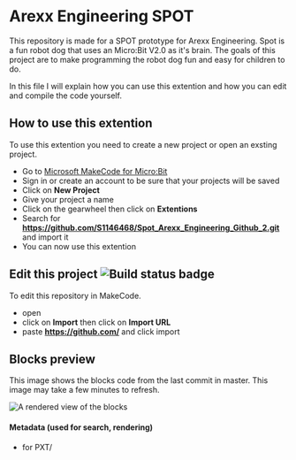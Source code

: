 # Arexx Engineering SPOT

This repository is made for a SPOT prototype for Arexx Engineering.
Spot is a fun robot dog that uses an Micro:Bit V2.0 as it's brain.
The goals of this project are to make programming the robot dog fun and easy for children to do.

In this file I will explain how you can use this extention and how you can edit and compile the code yourself.

## How to use this extention

To use this extention you need to create a new project or open an exsting project.

* Go to [Microsoft MakeCode for Micro:Bit](https://makecode.microbit.org/)
* Sign in or create an account to be sure that your projects will be saved
* Click on **New Project**
* Give your project a name
* Click on the gearwheel then click on **Extentions**
* Search for **https://github.com/S1146468/Spot_Arexx_Engineering_Github_2.git** and import it
* You can now use this extention

## Edit this project ![Build status badge](https://github.com//workflows/MakeCode/badge.svg)

To edit this repository in MakeCode.

* open []()
* click on **Import** then click on **Import URL**
* paste **https://github.com/** and click import

## Blocks preview

This image shows the blocks code from the last commit in master.
This image may take a few minutes to refresh.

![A rendered view of the blocks](https://github.com//raw/master/.github/makecode/blocks.png)

#### Metadata (used for search, rendering)

* for PXT/
<script src="https://makecode.com/gh-pages-embed.js"></script><script>makeCodeRender("{{ site.makecode.home_url }}", "{{ site.github.owner_name }}/{{ site.github.repository_name }}");</script>
